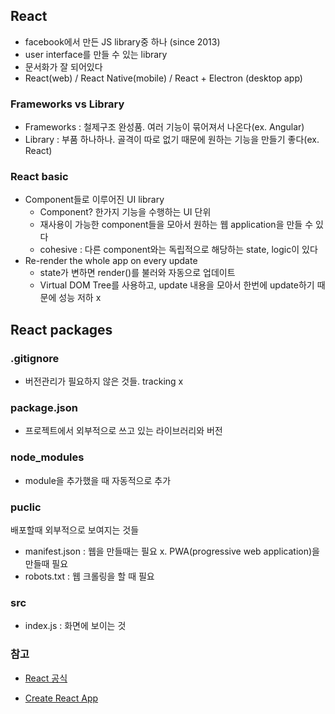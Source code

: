 ## React
- facebook에서 만든 JS library중 하나 (since 2013)
- user interface를 만들 수 있는 library
- 문서화가 잘 되어있다
- React(web) / React Native(mobile) / React + Electron (desktop app)

### Frameworks vs Library
- Frameworks : 철제구조 완성품. 여러 기능이 묶어져서 나온다(ex. Angular)
- Library : 부품 하나하나. 골격이 따로 없기 때문에 원하는 기능을 만들기 좋다(ex. React)

### React basic
- Component들로 이루어진 UI library
  - Component? 한가지 기능을 수행하는 UI 단위
  - 재사용이 가능한 component들을 모아서 원하는 웹 application을 만들 수 있다
  - cohesive : 다른 component와는 독립적으로 해당하는 state, logic이 있다
- Re-render the whole app on every update
  - state가 변하면 render()를 불러와 자동으로 업데이트
  - Virtual DOM Tree를 사용하고, update 내용을 모아서 한번에 update하기 때문에 성능 저하 x

## React packages

### .gitignore
- 버전관리가 필요하지 않은 것들. tracking x

### package.json
- 프로젝트에서 외부적으로 쓰고 있는 라이브러리와 버전

### node_modules
- module을 추가했을 때 자동적으로 추가

### puclic
배포할때 외부적으로 보여지는 것들
- manifest.json : 웹을 만들때는 필요 x. PWA(progressive web application)을 만들때 필요
- robots.txt : 웹 크롤링을 할 때 필요

### src
- index.js : 화면에 보이는 것

### 참고
- [React 공식](https://reactjs.org/docs/getting-started.html)

- [Create React App](https://create-react-app.dev/docs/getting-started)

